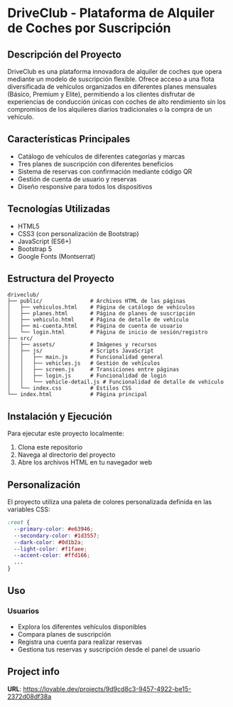 
# DriveClub - Plataforma de Alquiler de Coches por Suscripción

## Descripción del Proyecto

DriveClub es una plataforma innovadora de alquiler de coches que opera mediante un modelo de suscripción flexible. Ofrece acceso a una flota diversificada de vehículos organizados en diferentes planes mensuales (Básico, Premium y Elite), permitiendo a los clientes disfrutar de experiencias de conducción únicas con coches de alto rendimiento sin los compromisos de los alquileres diarios tradicionales o la compra de un vehículo.

## Características Principales

- Catálogo de vehículos de diferentes categorías y marcas
- Tres planes de suscripción con diferentes beneficios
- Sistema de reservas con confirmación mediante código QR
- Gestión de cuenta de usuario y reservas
- Diseño responsive para todos los dispositivos

## Tecnologías Utilizadas

- HTML5
- CSS3 (con personalización de Bootstrap)
- JavaScript (ES6+)
- Bootstrap 5
- Google Fonts (Montserrat)

## Estructura del Proyecto

```
driveclub/
├── public/               # Archivos HTML de las páginas
│   ├── vehiculos.html    # Página de catálogo de vehículos
│   ├── planes.html       # Página de planes de suscripción
│   ├── vehiculo.html     # Página de detalle de vehículo
│   ├── mi-cuenta.html    # Página de cuenta de usuario
│   └── login.html        # Página de inicio de sesión/registro
├── src/
│   ├── assets/           # Imágenes y recursos
│   ├── js/               # Scripts JavaScript
│   │   ├── main.js       # Funcionalidad general
│   │   ├── vehicles.js   # Gestión de vehículos
│   │   ├── screen.js     # Transiciones entre páginas
│   │   ├── login.js      # Funcionalidad de login
│   │   └── vehicle-detail.js # Funcionalidad de detalle de vehículo
│   └── index.css         # Estilos CSS
└── index.html            # Página principal
```

## Instalación y Ejecución

Para ejecutar este proyecto localmente:

1. Clona este repositorio
2. Navega al directorio del proyecto
3. Abre los archivos HTML en tu navegador web

## Personalización

El proyecto utiliza una paleta de colores personalizada definida en las variables CSS:

```css
:root {
  --primary-color: #e63946;
  --secondary-color: #1d3557;
  --dark-color: #0d1b2a;
  --light-color: #f1faee;
  --accent-color: #ffd166;
  ...
}
```

## Uso

### Usuarios
- Explora los diferentes vehículos disponibles
- Compara planes de suscripción
- Registra una cuenta para realizar reservas
- Gestiona tus reservas y suscripción desde el panel de usuario

## Project info

**URL**: https://lovable.dev/projects/9d9cd8c3-9457-4922-be15-2372d08df38a
